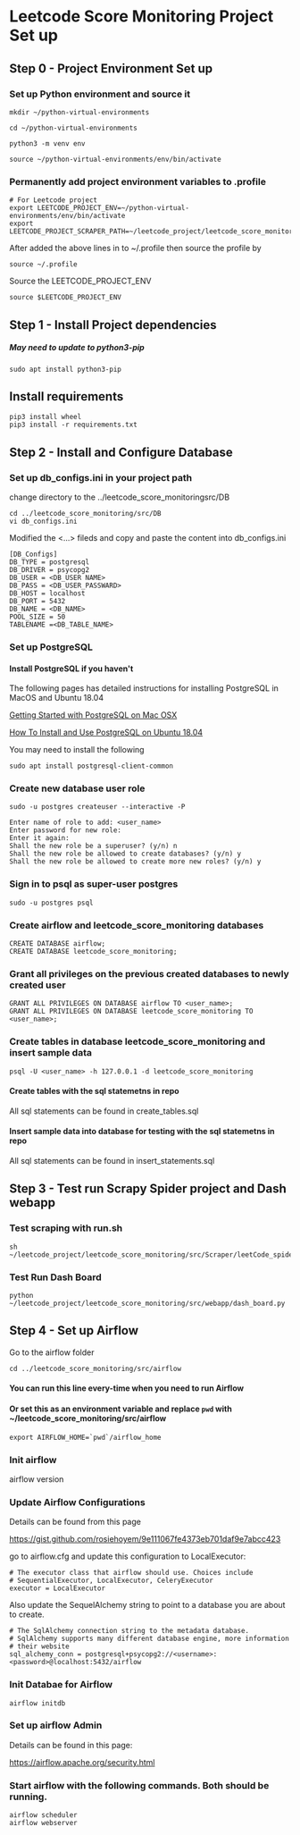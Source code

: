 # Leetcode Score Monitoring Project Set up


## Step 0 - Project Environment Set up 
### Set up Python environment and source it

    mkdir ~/python-virtual-environments
    
    cd ~/python-virtual-environments
    
    python3 -m venv env
    
    source ~/python-virtual-environments/env/bin/activate


### Permanently add project environment variables to .profile
    
    # For Leetcode project
    export LEETCODE_PROJECT_ENV=~/python-virtual-environments/env/bin/activate
    export LEETCODE_PROJECT_SCRAPER_PATH=~/leetcode_project/leetcode_score_monitoring/src/Scraper/leetCode_spider

After added the above lines in to ~/.profile then source the profile by 

    source ~/.profile
  
Source the LEETCODE_PROJECT_ENV

    source $LEETCODE_PROJECT_ENV

## Step 1 - Install Project dependencies  

##### May need to update to python3-pip
    sudo apt install python3-pip

## Install requirements 
    pip3 install wheel
    pip3 install -r requirements.txt

## Step 2 - Install and Configure Database  

### Set up db_configs.ini in your project path

change directory to the ../leetcode_score_monitoringsrc/DB

    cd ../leetcode_score_monitoring/src/DB
    vi db_configs.ini

Modified the <...> fileds and copy and paste the content into db_configs.ini

    [DB_Configs]
    DB_TYPE = postgresql
    DB_DRIVER = psycopg2
    DB_USER = <DB_USER NAME>
    DB_PASS = <DB_USER_PASSWARD>
    DB_HOST = localhost
    DB_PORT = 5432
    DB_NAME = <DB_NAME>
    POOL_SIZE = 50
    TABLENAME =<DB_TABLE_NAME>


### Set up PostgreSQL
#### Install PostgreSQL if you haven't

The following pages has detailed instructions for installing PostgreSQL in MacOS and Ubuntu 18.04 

[Getting Started with PostgreSQL on Mac OSX](https://www.codementor.io/engineerapart/getting-started-with-postgresql-on-mac-osx-are8jcopb)

[How To Install and Use PostgreSQL on Ubuntu 18.04](https://www.digitalocean.com/community/tutorials/how-to-install-and-use-postgresql-on-ubuntu-18-04)


You may need to install the following 

    sudo apt install postgresql-client-common



### Create new database user role

    sudo -u postgres createuser --interactive -P

    Enter name of role to add: <user_name>
    Enter password for new role: 
    Enter it again: 
    Shall the new role be a superuser? (y/n) n
    Shall the new role be allowed to create databases? (y/n) y
    Shall the new role be allowed to create more new roles? (y/n) y
    

### Sign in to psql as super-user postgres
   
    sudo -u postgres psql



### Create airflow and leetcode_score_monitoring databases

    CREATE DATABASE airflow;
    CREATE DATABASE leetcode_score_monitoring;

### Grant all privileges on the previous created databases to newly created user

    GRANT ALL PRIVILEGES ON DATABASE airflow TO <user_name>;
    GRANT ALL PRIVILEGES ON DATABASE leetcode_score_monitoring TO <user_name>;


### Create tables in database leetcode_score_monitoring and insert sample data 

    psql -U <user_name> -h 127.0.0.1 -d leetcode_score_monitoring

#### Create tables with the sql statemetns in repo
All sql statements can be found in create_tables.sql 

#### Insert sample data into database for testing with the sql statemetns in repo
All sql statements can be found in insert_statements.sql


## Step 3 -  Test run Scrapy Spider project and Dash webapp 

### Test scraping with run.sh

    sh ~/leetcode_project/leetcode_score_monitoring/src/Scraper/leetCode_spider/run.sh


### Test Run Dash Board
    
    python ~/leetcode_project/leetcode_score_monitoring/src/webapp/dash_board.py


## Step 4 - Set up Airflow

Go to the airflow folder

    cd ../leetcode_score_monitoring/src/airflow

#### You can run this line every-time when you need to run Airflow
#### Or set this as an environment variable and replace `pwd` with ~/leetcode_score_monitoring/src/airflow 

    export AIRFLOW_HOME=`pwd`/airflow_home


### Init airflow 

   airflow version


### Update Airflow Configurations

Details can be found from this page 

https://gist.github.com/rosiehoyem/9e111067fe4373eb701daf9e7abcc423

go to airflow.cfg and update this configuration to LocalExecutor:


    # The executor class that airflow should use. Choices include
    # SequentialExecutor, LocalExecutor, CeleryExecutor
    executor = LocalExecutor

Also update the SequelAlchemy string to point to a database you are about to create.

    # The SqlAlchemy connection string to the metadata database.
    # SqlAlchemy supports many different database engine, more information
    # their website
    sql_alchemy_conn = postgresql+psycopg2://<username>:<password>@localhost:5432/airflow



### Init Databae for Airflow

    airflow initdb



### Set up airflow Admin

Details can be found in this page: 

https://airflow.apache.org/security.html


### Start airflow with the following commands. Both should be running.

    airflow scheduler
    airflow webserver



